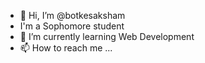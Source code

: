 - 👋 Hi, I’m @botkesaksham
- I'm a Sophomore student
- 🌱 I’m currently learning Web Development
- 📫 How to reach me ...

<!---
botkesaksham/botkesaksham is a ✨ special ✨ repository because its `README.md` (this file) appears on your GitHub profile.
You can click the Preview link to take a look at your changes.
--->
